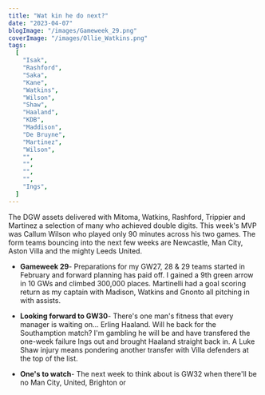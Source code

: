 ```yaml
---
title: "Wat kin he do next?"
date: "2023-04-07"
blogImage: "/images/Gameweek_29.png"
coverImage: "/images/Ollie_Watkins.png"
tags:
  [
    "Isak",
    "Rashford",
    "Saka",
    "Kane",
    "Watkins",
    "Wilson",
    "Shaw",
    "Haaland",
    "KDB",
    "Maddison",
    "De Bruyne",
    "Martinez",
    "Wilson",
    "",
    "",
    "",
    "",
    "Ings",
  ]
---
```


The DGW assets delivered with Mitoma, Watkins, Rashford, Trippier and Martinez a selection of many who achieved double digits. This week's MVP was Callum Wilson who played only 90 minutes across his two games. The form teams bouncing into the next few weeks are Newcastle, Man City, Aston Villa and the mighty Leeds United.

- **Gameweek 29**- Preparations for my GW27, 28 & 29 teams started in February and forward planning has paid off. I gained a 9th green arrow in 10 GWs and climbed 300,000 places. Martinelli had a goal scoring return as my captain with Madison, Watkins and Gnonto all pitching in with assists.

- **Looking forward to GW30**- There's one man's fitness that every manager is waiting on... Erling Haaland. Will he back for the Southamption match? I'm gambling he will be and have transfered the one-week failure Ings out and brought Haaland straight back in. A Luke Shaw injury means pondering another transfer with Villa defenders at the top of the list.

- **One's to watch**- The next week to think about is GW32 when there'll be no Man City, United, Brighton or
